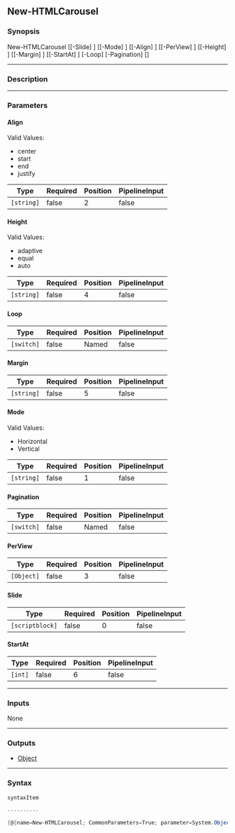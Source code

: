 New-HTMLCarousel
----------------




### Synopsis

New-HTMLCarousel [[-Slide] <scriptblock>] [[-Mode] <string>] [[-Align] <string>] [[-PerView] <Object>] [[-Height] <string>] [[-Margin] <string>] [[-StartAt] <int>] [-Loop] [-Pagination] [<CommonParameters>]




---


### Description


---


### Parameters
#### **Align**

Valid Values:

* center
* start
* end
* justify






|Type      |Required|Position|PipelineInput|
|----------|--------|--------|-------------|
|`[string]`|false   |2       |false        |



#### **Height**

Valid Values:

* adaptive
* equal
* auto






|Type      |Required|Position|PipelineInput|
|----------|--------|--------|-------------|
|`[string]`|false   |4       |false        |



#### **Loop**




|Type      |Required|Position|PipelineInput|
|----------|--------|--------|-------------|
|`[switch]`|false   |Named   |false        |



#### **Margin**




|Type      |Required|Position|PipelineInput|
|----------|--------|--------|-------------|
|`[string]`|false   |5       |false        |



#### **Mode**

Valid Values:

* Horizontal
* Vertical






|Type      |Required|Position|PipelineInput|
|----------|--------|--------|-------------|
|`[string]`|false   |1       |false        |



#### **Pagination**




|Type      |Required|Position|PipelineInput|
|----------|--------|--------|-------------|
|`[switch]`|false   |Named   |false        |



#### **PerView**




|Type      |Required|Position|PipelineInput|
|----------|--------|--------|-------------|
|`[Object]`|false   |3       |false        |



#### **Slide**




|Type           |Required|Position|PipelineInput|
|---------------|--------|--------|-------------|
|`[scriptblock]`|false   |0       |false        |



#### **StartAt**




|Type   |Required|Position|PipelineInput|
|-------|--------|--------|-------------|
|`[int]`|false   |6       |false        |





---


### Inputs
None




---


### Outputs
* [Object](https://learn.microsoft.com/en-us/dotnet/api/System.Object)






---


### Syntax
```PowerShell
syntaxItem
```
```PowerShell
----------
```
```PowerShell
{@{name=New-HTMLCarousel; CommonParameters=True; parameter=System.Object[]}}
```
